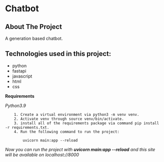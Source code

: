 # Chatbot

## About The Project
  A generation based chatbot.

## Technologies used in this project:
  - python
  - fastapi
  - javascript
  - html
  - css

**Requirements**

*Python3.9*

```
    1. Create a virtual environment via python3 -m venv venv.
    2. Activate venv through source venv/bin/activate.
    3. install all of the requirements package via command pip install -r requirements.txt.
    4. Run the following command to run the project:

        uvicorn main:app --reload
```

*Now you can run the project with **uvicorn main:app --reload** and this site will be available on localhost://8000*
